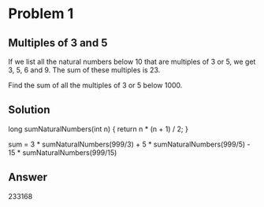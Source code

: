 # Problem 1

## Multiples of 3 and 5

If we list all the natural numbers below 10 that are multiples of 3 or 5, we get 3, 5, 6 and 9. The sum of these multiples is 23.

Find the sum of all the multiples of 3 or 5 below 1000.

## Solution

long sumNaturalNumbers(int n) {
    return n * (n + 1) / 2;
}

sum = 3 * sumNaturalNumbers(999/3) 
    + 5 * sumNaturalNumbers(999/5) 
    - 15 * sumNaturalNumbers(999/15)

## Answer

233168



